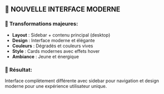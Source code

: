 ## 🎨 NOUVELLE INTERFACE MODERNE

### 🚀 Transformations majeures:
- **Layout** : Sidebar + contenu principal (desktop)
- **Design** : Interface moderne et élégante
- **Couleurs** : Dégradés et couleurs vives
- **Style** : Cards modernes avec effets hover
- **Ambiance** : Jeune et énergique

### 🎯 Résultat:
Interface complètement différente avec sidebar pour navigation
et design moderne pour une expérience utilisateur unique.
